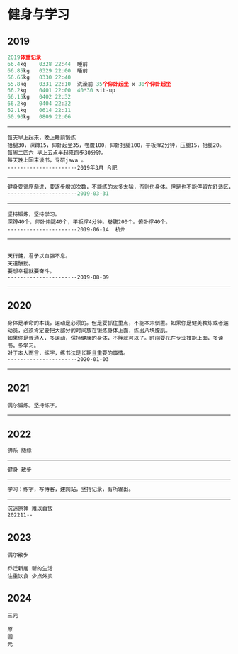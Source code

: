 # 健身与学习


## 2019


```js
2019体重记录
66.4kg    0328 22:44  睡前
66.85kg   0329 22:00  睡前
66.65kg   0330 22:40
65.8kg    0331 22:10  洗澡前 35个仰卧起坐 x 30个仰卧起坐
66.2kg    0401 22:00  40*30 sit-up
66.15kg   0402 22:32
66.2kg    0404 22:32
62.1kg    0614 22:11
60.90kg   0809 22:06

```

---

```
每天早上起来，晚上睡前锻炼
抬腿30，深蹲15，仰卧起坐35，卷腹100，仰卧抬腿100，平板撑2分钟，压腿15，抬腿20。
每周二四六 早上五点半起来跑步30分钟。
每天晚上回来读书，专研java 。
----------------------2019年3月 合肥
```

---

```java
健身要循序渐进，要逐步增加次数，不能练的太多太猛，否则伤身体。但是也不能停留在舒适区，每次练完要出一点汗，感觉到累。最重要的是要持之以恒，天天练习。
----------------------2019-03-31 
```

---

```
坚持锻炼，坚持学习。
深蹲40个，仰卧伸腿40个，平板撑4分钟。卷腹200个。俯卧撑40个。
----------------------2019-06-14  杭州
```

---

```

天行健，君子以自强不息。
天道酬勤。
要想幸福就要奋斗。
----------------------2019-08-09
```

---

## 2020

```
身体是革命的本钱，运动是必须的。但是要抓住重点，不能本末倒置。如果你是健美教练或者运动员，必须肯定要把大部分的时间放在锻炼身体上面，练出八块腹肌。
如果你是普通人，多运动，保持健康的身体，不胖就可以了。时间要花在专业技能上面，多读书，多学习。
对于本人而言，练字，练书法是长期且重要的事情。
----------------------2020-01-03
```


---

## 2021

```
偶尔锻炼。坚持练字。
```

---

## 2022

```js
佛系 随缘
```

---

```html
健身 散步
```

---

```java
学习：练字，写博客，建网站，坚持记录，有所输出。
```

---

```html
沉迷原神 难以自拔
202211--
```

## 2023

```
偶尔散步
```

```
乔迁新居 新的生活
注重饮食 少点外卖
```

## 2024

```
三元

原
圆
元

```


